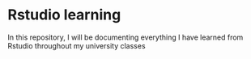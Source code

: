 # Rstudio learning
 In this repository, I will be documenting everything I have learned from Rstudio throughout my university classes
